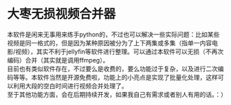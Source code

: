 # 大枣无损视频合并器  
本软件是闲来无事用来练手python的，不过也可以解决一些实际问题：比如某些视频是同一格式的，但是因为某种原因被分为了上下两集或多集（指单一内容电影/视频），其实不利于jellyfin等软件进行整理。可以通过本软件可以无损（不再次编码）合并（其实就是调用ffmpeg）。  
目前也有类似软件存在，不过要么是收费的，要么功能过于复杂，以及进行二次编码等等。本软件当然是开源免费啦，功能上的小亮点是实现了批量化处理，这样可以利用大段的空白时间进行视频合并处理了。  
至于其他功能方面，会在后期持续开发，如果我自己有需求或者别人有用的话。：）
